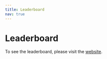 ```yaml
---
title: Leaderboard
nav: true
---
```


# Leaderboard
To see the leaderboard, please visit the [website]('https://docs.google.com/spreadsheets/d/1WNJOnipSSbH-2PKGQ0a82uwQF7fd_Z8ISiHfDcHmWrI/edit#gid=0').